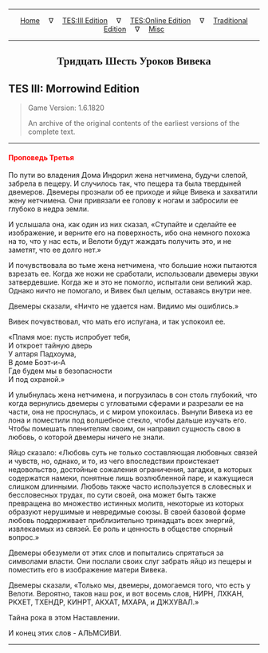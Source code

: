 
---

<!-- Jekyll Page Links -->

<center>
<a href="../../../../index.html">Home</a>
&emsp;&nabla;&emsp;
<a href="../../../index-tes3.html">TES:III Edition</a>
&emsp;&nabla;&emsp;
<a href="../../../index-teso.html">TES:Online Edition</a>
&emsp;&nabla;&emsp;
<a href="../../../index-traditional.html">Traditional Edition</a>
&emsp;&nabla;&emsp;
<a href="../../../index-misc.html">Misc</a>
</center>

<!-- Markdown Body Below: -->

---

<center>
<h2><span style="font-family:Georgia">Тридцать Шесть Уроков Вивека</span></h2>
</center>

## TES III: Morrowind Edition

> Game Version: 1.6.1820
>
> An archive of the original contents of the earliest versions of the complete text.

---

#### <span style="color:red">Проповедь Третья</span>

По пути во владения Дома Индорил жена нетчимена, будучи слепой, забрела в пещеру. И случилось так, что пещера та была твердыней двемеров. Двемеры прознали об ее приходе и яйце Вивека и захватили жену нетчимена. Они привязали ее голову к ногам и забросили ее глубоко в недра земли.

И услышала она, как один из них сказал, «Ступайте и сделайте ее изображение, и верните его на поверхность, ибо она немного похожа на то, что у нас есть, и Велоти будут жаждать получить это, и не заметят, что ее долго нет.»

И почувствовала во тьме жена нетчимена, что большие ножи пытаются взрезать ее. Когда же ножи не сработали, использовали двемеры звуки затвердевшие. Когда же и это не помогло, испытали они великий жар. Однако ничто не помогало, и Вивек был целым, оставаясь внутри нее.

Двемеры сказали, «Ничто не удается нам. Видимо мы ошиблись.»

Вивек почувствовал, что мать его испугана, и так успокоил ее.

«Пламя мое: пусть испробует тебя,\
И откроет тайную дверь\
У алтаря Падхоума,\
В доме Боэт-и-А\
Где будем мы в безопасности\
И под охраной.»

И улыбнулась жена нетчимена, и погрузилась в сон столь глубокий, что когда вернулись двемеры с угловатыми сферами и разрезали ее на части, она не проснулась, и с миром упокоилась. Вынули Вивека из ее лона и поместили под волшебное стекло, чтобы дальше изучать его. Чтобы помешать пленителям своим, он направил сущность свою в любовь, о которой двемеры ничего не знали.

Яйцо сказало: «Любовь суть не только составляющая любовных связей и чувств, но, однако, и то, из чего впоследствии проистекает недовольство, достойные сожаления ограничения, загадки, в которых содержатся намеки, понятные лишь возлюбленной паре, и кажущиеся слишком длинными. Любовь также часто используется в словесных и бессловесных трудах, по сути своей, она может быть также превращена во множество истинных молитв, некоторые из которых образуют нерушимые и невредимые союзы. В своей базовой форме любовь поддерживает приблизительно тринадцать всех энергий, извлекаемых из связей. Ее роль и ценность в обществе спорный вопрос.»

Двемеры обезумели от этих слов и попытались спрятаться за символами власти. Они послали своих слуг забрать яйцо из пещеры и поместить его в изображение матери Вивека.

Двемеры сказали, «Только мы, двемеры, домогаемся того, что есть у Велоти. Вероятно, таков наш рок, и вот восемь слов, НИРН, ЛХКАН, РКХЕТ, ТХЕНДР, КИНРТ, АКХАТ, МХАРА, и ДЖХУВАЛ.»

Тайна рока в этом Наставлении.

И конец этих слов - АЛЬМСИВИ.

---
